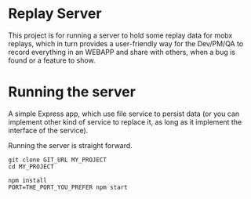# Replay Server

This project is for running a server to hold some replay data for mobx replays, which in turn provides a user-friendly way for the Dev/PM/QA to record everything in an WEBAPP and share with others, when a bug is found or a feature to show.

# Running the server

A simple Express app, which use file service to persist data (or you can implement other kind of service to replace it, as long as it implement the interface of the service).

Running the server is straight forward.

```
git clone GIT_URL MY_PROJECT
cd MY_PROJECT

npm install
PORT=THE_PORT_YOU_PREFER npm start
```